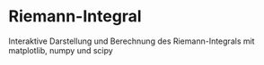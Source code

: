 # Riemann-Integral
Interaktive Darstellung und Berechnung des Riemann-Integrals mit matplotlib, numpy und scipy
